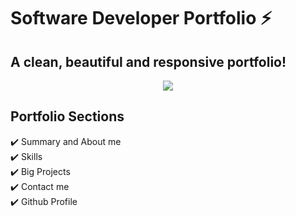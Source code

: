 # Software Developer Portfolio ⚡️

## A clean, beautiful and responsive portfolio!

<p align="center">
  <kbd>
<img src="./src/assets/images/recording.gif"></img>
  </kbd>
</p>

## Portfolio Sections

✔️ Summary and About me\
✔️ Skills\
✔️ Big Projects\
✔️ Contact me\
✔️ Github Profile
